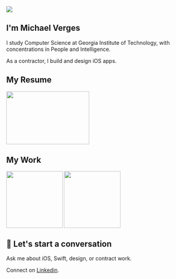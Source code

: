 <img src=https://raw.githubusercontent.com/maustinstar/maustinstar/master/profile-banner.png />

## I'm Michael Verges

I study Computer Science at Georgia Institute of Technology, with concentrations in People and Intelligence.

As a contractor, I build and design iOS apps.

## My Resume

<a href="https://github.com/maustinstar/resume">
  <img src="https://github-readme-stats.vercel.app/api/pin/?username=maustinstar&repo=resume" height=140 width=220 />
</a>

## My Work

<img align="left" src="https://github-readme-stats.vercel.app/api/top-langs/?username=maustinstar&layout=compact" height=150 />
<a href="https://github.com/maustinstar/swiftui-drawer">
  <img src="https://github-readme-stats.vercel.app/api/pin/?username=maustinstar&repo=swiftui-drawer" height=150 />
</a>


## 💬 Let's start a conversation

Ask me about iOS, Swift, design, or contract work.

Connect on [Linkedin](https://www.linkedin.com/in/michaelverges).

<!--
**maustinstar/maustinstar** is a ✨ _special_ ✨ repository because its `README.md` (this file) appears on your GitHub profile.

Here are some ideas to get you started:

- 🔭 I’m currently working on ...
- 🌱 I’m currently learning ...
- 👯 I’m looking to collaborate on ...
- 🤔 I’m looking for help with ...
- 💬 Ask me about ...
- 📫 How to reach me: ...
- 😄 Pronouns: ...
- ⚡ Fun fact: ...
-->
